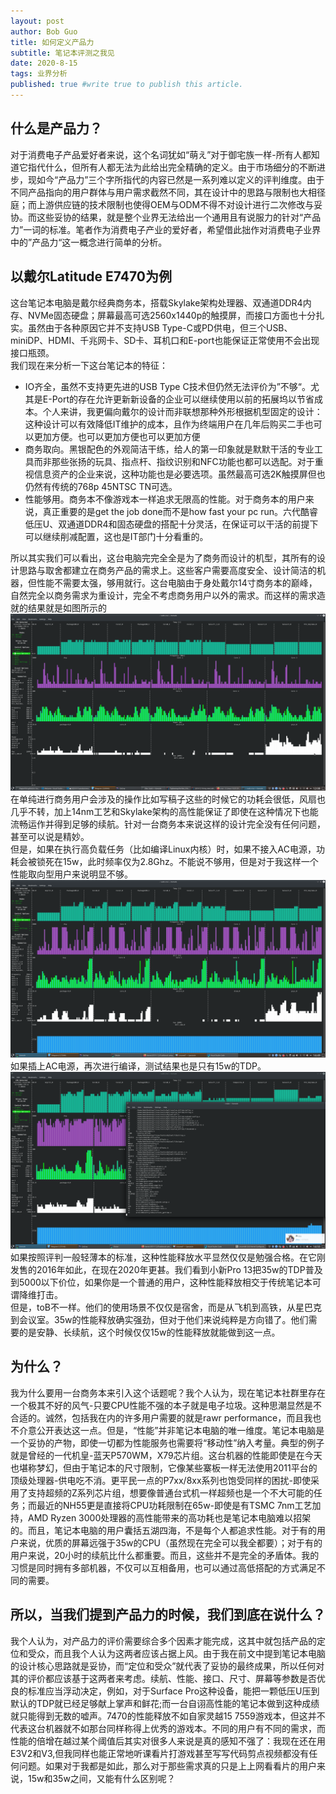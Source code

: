 ```yaml
---
layout: post
author: Bob Guo
title: 如何定义产品力
subtitle: 笔记本评测之我见
date: 2020-8-15
tags: 业界分析
published: true #write true to publish this article.
---
```

## 什么是产品力？  
对于消费电子产品爱好者来说，这个名词犹如“萌え”对于御宅族一样-所有人都知道它指代什么，但所有人都无法为此给出完全精确的定义。由于市场细分的不断进步，现如今“产品力”三个字所指代的内容已然是一系列难以定义的评判维度。由于不同产品指向的用户群体与用户需求截然不同，其在设计中的思路与限制也大相径庭；而上游供应链的技术限制也使得OEM与ODM不得不对设计进行二次修改与妥协。而这些妥协的结果，就是整个业界无法给出一个通用且有说服力的针对“产品力”一词的标准。笔者作为消费电子产业的爱好者，希望借此拙作对消费电子业界中的”产品力“这一概念进行简单的分析。  
## 以戴尔Latitude E7470为例
这台笔记本电脑是戴尔经典商务本，搭载Skylake架构处理器、双通道DDR4内存、NVMe固态硬盘；屏幕最高可选2560x1440p的触摸屏，而接口方面也十分扎实。虽然由于各种原因它并不支持USB Type-C或PD供电，但三个USB、miniDP、HDMI、千兆网卡、SD卡、耳机口和E-port也能保证正常使用不会出现接口瓶颈。  
我们现在来分析一下这台笔记本的特征：
* IO齐全，虽然不支持更先进的USB Type C技术但仍然无法评价为”不够“。尤其是E-Port的存在允许更新新设备的企业可以继续使用以前的拓展坞以节省成本。个人来讲，我更偏向戴尔的设计而非联想那种外形根据机型固定的设计：这种设计可以有效降低IT维护的成本，且作为终端用户在几年后购买二手也可以更加方便。也可以更加方便也可以更加方便
* 商务取向。黑银配色的外观简洁干练，给人的第一印象就是默默干活的专业工具而非那些张扬的玩具、指点杆、指纹识别和NFC功能也都可以选配。对于重视信息资产的企业来说，这种功能也是必要选项。虽然最高可选2K触摸屏但也仍然有传统的768p 45NTSC TN可选。
* 性能够用。商务本不像游戏本一样追求无限高的性能。对于商务本的用户来说，真正重要的是get the job done而不是how fast your pc run。六代酷睿低压U、双通道DDR4和固态硬盘的搭配十分灵活，在保证可以干活的前提下可以继续削减配置，这也是IT部门十分看重的。

所以其实我们可以看出，这台电脑完完全全是为了商务而设计的机型，其所有的设计思路与取舍都建立在商务产品的需求上。这些客户需要高度安全、设计简洁的机器，但性能不需要太强，够用就行。这台电脑由于身处戴尔14寸商务本的巅峰，自然完全以商务需求为重设计，完全不考虑商务用户以外的需求。而这样的需求造就的结果就是如图所示的
![alt text](/img/e7470/power_comsumption_while_coding.png)
在单纯进行商务用户会涉及的操作比如写稿子这些的时候它的功耗会很低，风扇也几乎不转，加上14nm工艺和Skylake架构的高性能保证了即使在这种情况下也能流畅运作并得到足够的续航。针对一台商务本来说这样的设计完全没有任何问题，甚至可以说是精妙。  
但是，如果在执行高负载任务（比如编译Linux内核）时，如果不接入AC电源，功耗会被锁死在15w，此时频率仅为2.8Ghz。不能说不够用，但是对于我这样一个性能取向型用户来说明显不够。
![alt text](/img/e7470/power_comsumption_while_compiling.png)
如果插上AC电源，再次进行编译，测试结果也是只有15w的TDP。
![alt text](/img/e7470/power_comsumption_while_compiling_w_ac.png)
如果按照评判一般轻薄本的标准，这种性能释放水平显然仅仅是勉强合格。在它刚发售的2016年如此，在现在2020年更甚。我们看到小新Pro 13把35w的TDP普及到5000以下价位，如果你是一个普通的用户，这种性能释放相交于传统笔记本可谓降维打击。  
但是，toB不一样。他们的使用场景不仅仅是宿舍，而是从飞机到高铁，从星巴克到会议室。35w的性能释放确实强劲，但对于他们来说纯粹是方向错了。他们需要的是安静、长续航，这个时候仅仅15w的性能释放就能做到这一点。  
## 为什么？
我为什么要用一台商务本来引入这个话题呢？我个人认为，现在笔记本社群里存在一个极其不好的风气-只要CPU性能不强的本子就是电子垃圾。这种思潮显然是不合适的。诚然，包括我在内的许多用户需要的就是rawr performance，而且我也不介意公开表达这一点。但是，“性能”并非笔记本电脑的唯一维度。笔记本电脑是一个妥协的产物，即使一切都为性能服务也需要将“移动性”纳入考量。典型的例子就是曾经的一代机皇-蓝天P570WM，X79芯片组。这台机器的性能即使是在今天也堪称梦幻，但由于笔记本的尺寸限制，它像某些寨板一样无法使用2011平台的顶级处理器-供电吃不消。更平民一点的P7xx/8xx系列也饱受同样的困扰-即使采用了支持超频的Z系列芯片组，想要像普通台式机一样超频也是一个不大可能的任务；而最近的NH55更是直接将CPU功耗限制在65w-即使是有TSMC 7nm工艺加持，AMD Ryzen 3000处理器的高性能带来的高功耗也是笔记本电脑难以招架的。而且，笔记本电脑的用户囊括五湖四海，不是每个人都追求性能。对于有的用户来说，优质的屏幕远强于35w的CPU（虽然现在完全可以我全都要）；对于有的用户来说，20小时的续航比什么都重要。而且，这些并不是完全的矛盾体。我的习惯是同时拥有多部机器，不仅可以互相备用，也可以通过高低搭配的方式满足不同的需要。  
## 所以，当我们提到产品力的时候，我们到底在说什么？
我个人认为，对产品力的评价需要综合多个因素才能完成，这其中就包括产品的定位和受众，而且我个人认为这两者应该占据上风。由于我在前文中提到笔记本电脑的设计核心思路就是妥协，而“定位和受众”就代表了妥协的最终成果，所以任何对其的评价都应该基于这两者来考虑。续航、性能、接口、尺寸、屏幕等参数是否优良的标准应当浮动决定，例如，对于Surface Pro这种设备，能把一颗低压U压到默认的TDP就已经足够献上掌声和鲜花;而一台自诩高性能的笔记本做到这种成绩就只能得到无数的嘘声。7470的性能释放不如自家灵越15 7559游戏本，但这并不代表这台机器就不如那台同样称得上优秀的游戏本。不同的用户有不同的需求，而性能的倍增在越过某个阈值后其实对很多人来说是真的感知不强了：我现在还在用E3V2和V3,但我同样也能正常地听课看片打游戏甚至写写代码剪点视频都没有任何问题。如果对于我都是如此，那么对于那些需求真的只是上上网看看片的用户来说，15w和35w之间，又能有什么区别呢？